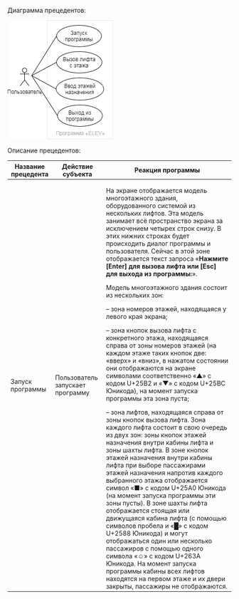 Диаграмма прецедентов:

![](use%20case%20diagram.png)

Описание прецедентов:

| Название прецедента | Действие субъекта | Реакция программы |
| --- | --- | --- |
| Запуск программы | Пользователь запускает программу | <p>На экране отображается модель многоэтажного здания, оборудованного системой из нескольких лифтов. Эта модель занимает всё пространство экрана за исключением четырех строк снизу. В этих нижних строках будет происходить диалог программы и пользователя. Сейчас в этой зоне отображается текст запроса «<b>Нажмите [Enter] для вызова лифта или [Esc] для выхода из программы:</b>».</p><p>Модель многоэтажного здания состоит из нескольких зон:</p><p>–&nbsp;зона номеров этажей, находящаяся у левого края экрана;</p><p>–&nbsp;зона кнопок вызова лифта с конкретного этажа, находящаяся справа от зоны номеров этажей (на каждом этаже таких кнопок две: «вверх» и «вниз», в нажатом состоянии они отображаются на экране символами соответственно «▲» с кодом U+25B2 и «▼» с кодом U+25BC Юникода), на момент запуска программы эта зона пуста;</p>–&nbsp;зона лифтов, находящаяся справа от зоны кнопок вызова лифта. Зона каждого лифта состоит в свою очередь из двух зон: зоны кнопок этажей назначения внутри кабины лифта и зоны шахты лифта. В зоне кнопок этажей назначения внутри кабины лифта при выборе пассажирами этажей назначения напротив каждого выбранного этажа отображается символ «■» с кодом U+25A0 Юникода (на момент запуска программы эти зоны пусты). В зоне шахты лифта отображается стоящая или движущаяся кабина лифта (с помощью символов пробела и «█» с кодом U+2588 Юникода) и могут отображаться один или несколько пассажиров с помощью одного символа «☺» с кодом U+263A Юникода. На момент запуска программы кабины всех лифтов находятся на первом этаже и их двери закрыты, пассажиры не отображаются. |
